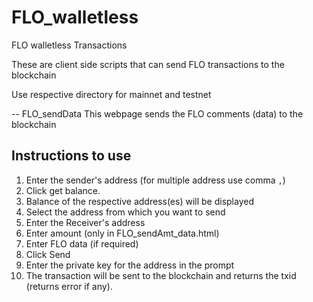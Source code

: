 # FLO_walletless
FLO walletless Transactions

These are client side scripts that can send FLO transactions to the blockchain

Use respective directory for mainnet and testnet

-- FLO_sendData
This webpage sends the FLO comments (data) to the blockchain


## Instructions to use

1. Enter the sender's address (for multiple address use comma `,`)
2. Click get balance.
3. Balance of the respective address(es) will be displayed
4. Select the address from which you want to send
5. Enter the Receiver's address
6. Enter amount (only in FLO_sendAmt_data.html)
7. Enter FLO data (if required)
8. Click Send
9. Enter the private key for the address in the prompt
10. The transaction will be sent to the blockchain and returns the txid (returns error if any).

